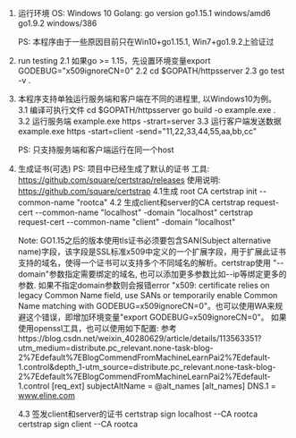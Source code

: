 1. 运行环境
    OS: Windows 10
    Golang: go version go1.15.1 windows/amd6
            go1.9.2 windows/386
    
    PS: 本程序由于一些原因目前只在Win10+go1.15.1, Win7+go1.9.2上验证过

2. run testing
    2.1 如果go >= 1.15，先设置环境变量export GODEBUG="x509ignoreCN=0"
    2.2 cd $GOPATH/httpsserver
    2.3 go test -v .

3. 本程序支持单独运行服务端和客户端在不同的进程里, 以Windows10为例。
    3.1 编译可执行文件
      cd $GOPATH/httpsserver
      go build -o example.exe .
    3.2 运行服务端
      example.exe https -strart=server
    3.3 运行客户端发送数据
      example.exe https -start=client -send="11,22,33,44,55,aa,bb,cc"

    PS: 只支持服务端和客户端运行在同一个host

4. 生成证书(可选)
    PS: 项目中已经生成了默认的证书
    工具: https://github.com/square/certstrap/releases
    使用说明: https://github.com/square/certstrap
    4.1生成 root CA
        certstrap init --common-name "rootca"
    4.2 生成client和server的CA
        certstrap request-cert --common-name  "localhost" -domain "localhost"
        certstrap request-cert --common-name  "client" -domain "localhost"

      Note: GO1.15之后的版本使用tls证书必须要包含SAN(Subject alternative name)字段，该字段是SSL标准x509中定义的一个扩展字段，用于扩展此证书支持的域名，使得一个证书可以支持多个不同域名的解析。certstrap使用 "--domain"参数指定需要绑定的域名, 也可以添加更多参数比如--ip等绑定更多的参数. 如果不指定domain参数则会报错error "x509: certificate relies on legacy Common Name field, use SANs or temporarily enable Common Name matching with GODEBUG=x509ignoreCN=0"。也可以使用WA来规避这个错误，即增加环境变量"export GODEBUG=x509ignoreCN=0"。
      如果使用openssl工具，也可以使用如下配置: 参考https://blog.csdn.net/weixin_40280629/article/details/113563351?utm_medium=distribute.pc_relevant.none-task-blog-2%7Edefault%7EBlogCommendFromMachineLearnPai2%7Edefault-1.control&depth_1-utm_source=distribute.pc_relevant.none-task-blog-2%7Edefault%7EBlogCommendFromMachineLearnPai2%7Edefault-1.control
        [req_ext]
        subjectAltName = @alt_names
        [alt_names]
        DNS.1   = www.eline.com

    4.3 签发client和server的证书
        certstrap sign localhost --CA rootca  
        certstrap sign client --CA rootca   
